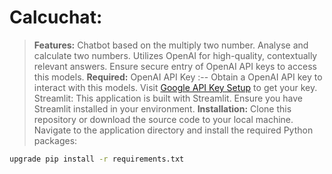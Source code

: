 # Calcuchat:
>**Features:**
Chatbot based on the multiply two number.
Analyse and calculate two numbers.
Utilizes OpenAI for high-quality, contextually relevant answers.
Ensure secure entry of OpenAI API keys to access this models.
>**Required:**
OpenAI API Key :-- Obtain a OpenAI API key to interact with this models. Visit [Google API Key Setup](https://platform.openai.com/api-keys) to get your key.
Streamlit: This application is built with Streamlit. Ensure you have Streamlit installed in your environment.
>**Installation:**
Clone this repository or download the source code to your local machine. Navigate to the application directory and install the required Python packages:

```bash
upgrade pip install -r requirements.txt
